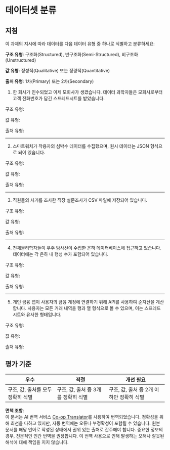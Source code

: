 <!--
CO_OP_TRANSLATOR_METADATA:
{
  "original_hash": "2e5cacb967c1e9dfd07809bfc441a0b4",
  "translation_date": "2025-08-25T17:01:44+00:00",
  "source_file": "1-Introduction/03-defining-data/assignment.md",
  "language_code": "ko"
}
-->
# 데이터셋 분류

## 지침

이 과제의 지시에 따라 데이터를 다음 데이터 유형 중 하나로 식별하고 분류하세요:

**구조 유형**: 구조화(Structured), 반구조화(Semi-Structured), 비구조화(Unstructured)

**값 유형**: 정성적(Qualitative) 또는 정량적(Quantitative)

**출처 유형**: 1차(Primary) 또는 2차(Secondary)

1. 한 회사가 인수되었고 이제 모회사가 생겼습니다. 데이터 과학자들은 모회사로부터 고객 전화번호가 담긴 스프레드시트를 받았습니다.

구조 유형:

값 유형:

출처 유형:

---

2. 스마트워치가 착용자의 심박수 데이터를 수집했으며, 원시 데이터는 JSON 형식으로 되어 있습니다.

구조 유형:

값 유형:

출처 유형:

---

3. 직원들의 사기를 조사한 직장 설문조사가 CSV 파일에 저장되어 있습니다.

구조 유형:

값 유형:

출처 유형:

---

4. 천체물리학자들이 우주 탐사선이 수집한 은하 데이터베이스에 접근하고 있습니다. 데이터에는 각 은하 내 행성 수가 포함되어 있습니다.

구조 유형:

값 유형:

출처 유형:

---

5. 개인 금융 앱이 사용자의 금융 계정에 연결하기 위해 API를 사용하여 순자산을 계산합니다. 사용자는 모든 거래 내역을 행과 열 형식으로 볼 수 있으며, 이는 스프레드시트와 유사한 형태입니다.

구조 유형:

값 유형:

출처 유형:

## 평가 기준

우수 | 적절 | 개선 필요
--- | --- | -- |
구조, 값, 출처를 모두 정확히 식별 | 구조, 값, 출처 중 3개를 정확히 식별 | 구조, 값, 출처 중 2개 이하만 정확히 식별 |

**면책 조항**:  
이 문서는 AI 번역 서비스 [Co-op Translator](https://github.com/Azure/co-op-translator)를 사용하여 번역되었습니다. 정확성을 위해 최선을 다하고 있지만, 자동 번역에는 오류나 부정확성이 포함될 수 있습니다. 원본 문서를 해당 언어로 작성된 상태에서 권위 있는 출처로 간주해야 합니다. 중요한 정보의 경우, 전문적인 인간 번역을 권장합니다. 이 번역 사용으로 인해 발생하는 오해나 잘못된 해석에 대해 책임을 지지 않습니다.